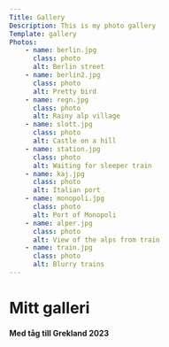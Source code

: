 ```yaml
---
Title: Gallery
Description: This is my photo gallery
Template: gallery
Photos:
    - name: berlin.jpg
      class: photo
      alt: Berlin street
    - name: berlin2.jpg
      class: photo
      alt: Pretty bird
    - name: regn.jpg
      class: photo
      alt: Rainy alp village
    - name: slott.jpg
      class: photo
      alt: Castle on a hill
    - name: station.jpg
      class: photo
      alt: Waiting for sleeper train
    - name: kaj.jpg
      class: photo
      alt: Italian port
    - name: monopoli.jpg
      class: photo
      alt: Port of Monopoli
    - name: alper.jpg
      class: photo
      alt: View of the alps from train
    - name: train.jpg
      class: photo
      alt: Blurry trains
---
```


Mitt galleri
==========================

#### Med tåg till Grekland 2023